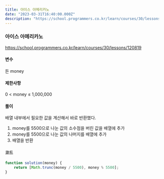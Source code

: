 ```yaml
---
title: 아이스 아메리카노
date: "2023-03-31T16:40:00.000Z"
description: "https://school.programmers.co.kr/learn/courses/30/lessons/120819"
---
```

### 아이스 아메리카노    
https://school.programmers.co.kr/learn/courses/30/lessons/120819    
    
#### 변수    
돈 money    
    
#### 제한사항    
0 < money ≤ 1,000,000    
    
#### 풀이    
배열 내부에서 필요한 값을 계산해서 바로 반환했다.    
1. money를 5500으로 나눈 값의 소수점을 버린 값을 배열에 추가    
2. money를 5500으로 나눈 값의 나머지를 배열에 추가    
3. 배열을 반환    
    
#### 코드    
```JavaScript
function solution(money) {
    return [Math.trunc(money / 5500), money % 5500];
}
```